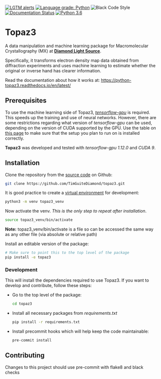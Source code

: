 [![LGTM alerts](https://img.shields.io/lgtm/alerts/g/DiamondLightSource/python-topaz3.svg?logo=lgtm&logoWidth=18)](https://lgtm.com/projects/g/DiamondLightSource/python-topaz3/alerts/)
[![Language grade: Python](https://img.shields.io/lgtm/grade/python/g/DiamondLightSource/python-topaz3.svg?logo=lgtm&logoWidth=18)](https://lgtm.com/projects/g/DiamondLightSource/python-topaz3/context:python)
![Black Code Style](https://img.shields.io/badge/code%20style-black-000000.svg)
[![Documentation Status](https://readthedocs.org/projects/python-topaz3/badge/?version=latest)](https://python-topaz3.readthedocs.io/en/latest/?badge=latest)
[![Python 3.6](https://img.shields.io/badge/python-3.6-blue.svg)](https://www.python.org/downloads/release/python-360/)

# Topaz3

A data manipulation and machine learning package for Macromolecular Crystallography (MX) at [**Diamond Light Source**](https://www.diamond.ac.uk/Home.html).

Specifically, it transforms electron density map data obtained from diffraction experiments and uses machine learning to estimate whether the original or inverse hand has clearer information.

Read the documentation about how it works at: https://python-topaz3.readthedocs.io/en/latest/

## Prerequisites

To use the machine learning side of Topaz3, [*tensorflow-gpu*](https://www.tensorflow.org/install/gpu) is required.
This speeds up the training and use of neural networks.
However, there are some restrictions regarding what version of *tensorflow-gpu* can be used, depending on the version of CUDA supported by the GPU.
Use the table on [this page](https://www.tensorflow.org/install/source#tested_build_configurations) to make sure that the setup you plan to run on is installed correctly.

**Topaz3** was developed and tested with *tensorflow-gpu 1.12.0* and *CUDA 9*.

## Installation

Clone the repository from the [source code](https://github.com/TimGuiteDiamond/topaz3) on Github:

```bash
git clone https://github.com/TimGuiteDiamond/topaz3.git
```

It is good practice to create a [virtual environment](https://realpython.com/python-virtual-environments-a-primer/) for development:

```bash
python3 -m venv topaz3_venv
```

Now activate the venv. *This is the only step to repeat after installation*.

```bash
source topaz3_venv/bin/activate
```

**Note:** topaz3_venv/bin/activate is a file so can be accessed the same way as any other file
(via absolute or relative path) 

Install an editable version of the package:

```bash
# Make sure to point this to the top level of the package
pip install -e topaz3
```

### Development
This will install the dependencies required to use Topaz3.
If you want to develop and contribute, follow these steps:

- Go to the top level of the package:
    ```bash
    cd topaz3    
    ```
- Install all necessary packages from *requirements.txt*
    ```bash
    pip install -r requirements.txt
    ```
- Install precommit hooks which will help keep the code maintainable:
    ```bash
    pre-commit install
    ```

## Contributing

Changes to this project should use pre-commit with flake8 and black checks